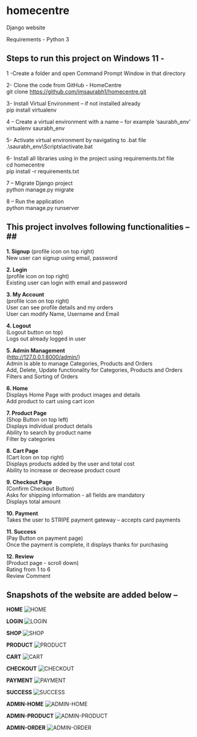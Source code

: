 # homecentre
Django website  

Requirements - Python 3   

## **Steps to run this project on Windows 11 -** ##   

1 -Create a folder and open Command Prompt Window in that directory   

2- Clone the code from GitHub - HomeCentre  
git clone https://github.com/imsaurabh1/homecentre.git  

3- Install Virtual Environment – if not installed already    
pip install virtualenv  

4 – Create a virtual environment with a name – for example ‘saurabh_env’   
virtualenv saurabh_env  

5- Activate virtual environment by navigating to .bat file   
.\saurabh_env\Scripts\activate.bat  

6- Install all libraries using in the project using requirements.txt file  
cd homecentre  
pip install -r requirements.txt  

7 – Migrate Django project   
python manage.py migrate  

8 – Run the application  
python manage.py runserver  


## This project involves following functionalities –##   

**1. Signup** 
(profile icon on top right)  
New user can signup using email, password  

**2. Login**  
(profile icon on top right)   
Existing user can login with email and password  

**3. My Account**  
(profile icon on top right)    
User can see profile details and my orders  
User can modify Name, Username and Email  

**4. Logout**  
(Logout button on top)  
Logs out already logged in user   

**5. Admin Management**  
(http://127.0.0.1:8000/admin/)  
Admin is able to manage Categories, Products and Orders   
Add, Delete, Update functionality for Categories, Products and Orders  
Filters and Sorting of Orders  

**6. Home**  
Displays Home Page with product images and details  
Add product to cart using cart icon   

**7. Product Page**  
(Shop Button on top left)  
Displays individual product details  
Ability to search by product name  
Filter by categories    

**8. Cart Page**  
(Cart Icon on top right)  
Displays products added by the user and total cost    
Ability to increase or decrease product count  

**9. Checkout Page**  
(Confirm Checkout Button)  
Asks for shipping information - all fields are mandatory  
Displays total amount  

**10. Payment**  
Takes the user to STRIPE payment gateway – accepts card payments  

**11. Success**  
(Pay Button on payment page)    
Once the payment is complete, it displays thanks for purchasing 

**12. Review**  
(Product page - scroll down)  
Rating from 1 to 6  
Review Comment  

## **Snapshots of the website are added below –** ##  


**HOME**
![HOME](/media/snaps/home.jpg)

**LOGIN**
![LOGIN](/media/snaps/login.jpg)

**SHOP**
![SHOP](/media/snaps/shop.jpg)

**PRODUCT**
![PRODUCT](/media/snaps/product.jpg)

**CART**
![CART](/media/snaps/cart.jpg)

**CHECKOUT**
![CHECKOUT](/media/snaps/checkout.jpg)

**PAYMENT**
![PAYMENT](/media/snaps/payment.jpg)

**SUCCESS**
![SUCCESS](/media/snaps/success.jpg)

**ADMIN-HOME**
![ADMIN-HOME](/media/snaps/admin-home.jpg)

**ADMIN-PRODUCT**
![ADMIN-PRODUCT](/media/snaps/admin-product.jpg)

**ADMIN-ORDER**
![ADMIN-ORDER](/media/snaps/admin-order.jpg)

